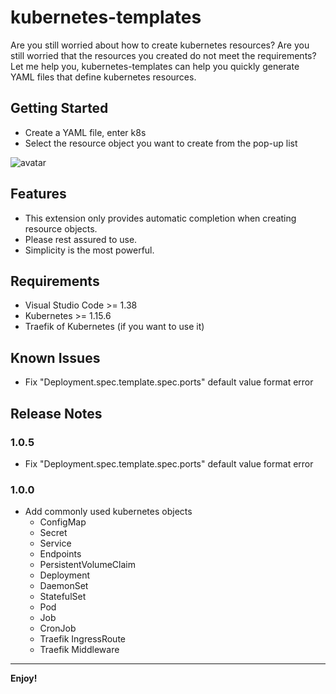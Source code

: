 # kubernetes-templates

Are you still worried about how to create kubernetes resources? Are you still worried that the resources you created do not meet the requirements?
Let me help you, kubernetes-templates can help you quickly generate YAML files that define kubernetes resources.

## Getting Started
- Create a YAML file, enter k8s
- Select the resource object you want to create from the pop-up list

![avatar](https://raw.githubusercontent.com/lunuan/vscode-kubernetes-templates/master/static/demo.png)

## Features
- This extension only provides automatic completion when creating resource objects.
- Please rest assured to use.
- Simplicity is the most powerful.


## Requirements
- Visual Studio Code >= 1.38
- Kubernetes >= 1.15.6
- Traefik of Kubernetes (if you want to use it)

## Known Issues
- Fix "Deployment.spec.template.spec.ports" default value format error

## Release Notes

### 1.0.5
- Fix "Deployment.spec.template.spec.ports" default value format error

### 1.0.0
- Add commonly used kubernetes objects
    - ConfigMap
    - Secret
    - Service
    - Endpoints
    - PersistentVolumeClaim
    - Deployment
    - DaemonSet
    - StatefulSet
    - Pod
    - Job
    - CronJob
    - Traefik IngressRoute
    - Traefik Middleware

-----------------------------------------------------------------------------------------------------------

**Enjoy!**
